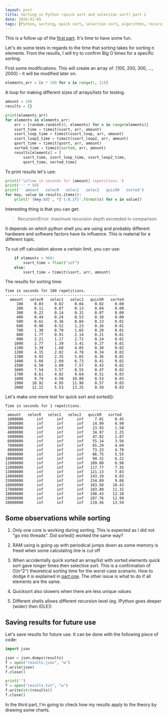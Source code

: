 ```yaml
---
layout: post
title: Sorting in Python (quick sort and selection sort) part 2 
date: 2020-01-05
tags: [Python, sorting, quick sort, selection sort, algorithms, recursion]
---
```


This is a follow up of the [first part](../sorting_in_python/). It's time to have some fun.

Let's do some tests in regards to the time that sorting takes for sorting n elements. From the results, I will try to confirm Big O times for a specific sorting.

First some modifications. This will create an array of: [100, 200, 300, ..., 2000] - it will be modified later on. 

```python
elements_arr = [x * 100 for x in range(1, 21)]
````

A loop for making different sizes of arrays/lists for testing.

```python
amount = 100
results = {}

print(elements_arr)
for elements in elements_arr:
	arr = [random.randint(0, elements) for x in range(elements)]
	ssort_time = timeit(ssort, arr, amount)
	ssort_loop_time = timeit(ssort_loop, arr, amount)
	ssort_loop2_time = timeit(ssort_loop2, arr, amount)
	qsort_time = timeit(qsort, arr, amount)
	sorted_time = timeit(sorted, arr, amount)
	results[elements] = [
		ssort_time, ssort_loop_time, ssort_loop2_time,
		qsort_time, sorted_time]
```

To print results let's use:

```python
print(f'\nTime in seconds for {amount} repetitions.')
print('-' * 50)
print('  amount   selecR   selec1   selec2   quickR   sorted')
for key, value in results.items():
	print(f'{key:8d}', *['{:8.2f}'.format(x) for x in value])
```

Interesting thing is that you can get:
> RecursionError: maximum recursion depth exceeded in comparison

It depends on which python shell you are using and probably different hardware and software factors have its influence. This is material for a different topic.

To cut off calculation above a certain limit, you can use:

```python
	if elements > 900:
		ssort_time = float("inf")
	else:
		ssort_time = timeit(ssort, arr, amount)
```

The results for sorting time:

```
Time in seconds for 100 repetitions.
--------------------------------------------------
  amount   selecR   selec1   selec2   quickR   sorted
     100     0.03     0.02     0.04     0.02     0.00
     200     0.11     0.07     0.13     0.04     0.00
     300     0.22     0.14     0.31     0.07     0.00
     400     0.44     0.24     0.53     0.10     0.00
     500     0.62     0.36     0.84     0.13     0.01
     600     0.98     0.52     1.23     0.16     0.01
     700     1.30     0.70     1.65     0.20     0.01
     800     1.77     0.91     2.14     0.21     0.01
     900     2.21     1.17     2.72     0.24     0.01
    1000     2.77     1.39     3.41     0.27     0.01
    1100     3.39     1.68     4.05     0.30     0.02
    1200     4.15     2.02     4.78     0.34     0.02
    1300     4.93     2.35     5.65     0.36     0.02
    1400     5.66     2.69     6.73     0.41     0.02
    1500     6.50     3.09     7.57     0.43     0.02
    1600     7.54     3.57     8.55     0.47     0.02
    1700     8.61     4.02     9.64     0.51     0.03
    1800     9.74     4.50    10.80     0.53     0.03
    1900    10.92     4.95    11.98     0.57     0.03
    2000    12.22     5.53    13.25     0.59     0.03
```

Let's make one more test for quick sort and sorted():

```
Time in seconds for 1 repetitions.
--------------------------------------------------
 amount   selecR   selec1   selec2   quickR   sorted
 1000000      inf      inf      inf     7.01     0.45
 2000000      inf      inf      inf    14.99     0.99
 3000000      inf      inf      inf    23.93     1.58
 4000000      inf      inf      inf    34.97     2.25
 5000000      inf      inf      inf    47.82     2.87
 6000000      inf      inf      inf    55.14     3.56
 7000000      inf      inf      inf    65.29     4.04
 8000000      inf      inf      inf    73.33     4.78
 9000000      inf      inf      inf    86.75     5.55
10000000      inf      inf      inf    99.32     6.22
11000000      inf      inf      inf   109.00     6.98
12000000      inf      inf      inf   117.77     7.35
13000000      inf      inf      inf   121.13     7.83
14000000      inf      inf      inf   143.19     9.03
15000000      inf      inf      inf   154.89     9.88
16000000      inf      inf      inf   163.58    10.43
17000000      inf      inf      inf   183.80    11.32
18000000      inf      inf      inf   198.43    12.10
19000000      inf      inf      inf   207.76    12.99
20000000      inf      inf      inf   219.56    13.59
```
## Some observations while sorting

1. Only one core is working during sorting. This is expected as I did not "go into threads". Did sorted() worked the same way?

2. RAM using is going up with periodical jumps down as some memory is freed when some calculating line is cut off

3. When accidentally quick sorted an array/list with sorted elements quick sort gave longer times then selective sort. This is a confirmation of O(n^2^) theoretical sorting time for the worst-case scenario. How to dodge it is explained in [part one](../sorting_in_python/). The other issue is what to do if all elements are the same.

4. Quicksort also slowers when there are less unique values

5. Different shells allows different recursion level (eg. IPython goes deeper (wider) then IDLE))


## Saving results for future use

Let's save results for future use. It can be done with the following piece of code:

```python
import json

json = json.dumps(results)
f = open("results.json", "w")
f.write(json)
f.close()

print('')
f = open("results.txt", "w")
f.write(str(results))
f.close()
```

In the third part, I'm going to check how my results apply to the theory by drawing some charts.
